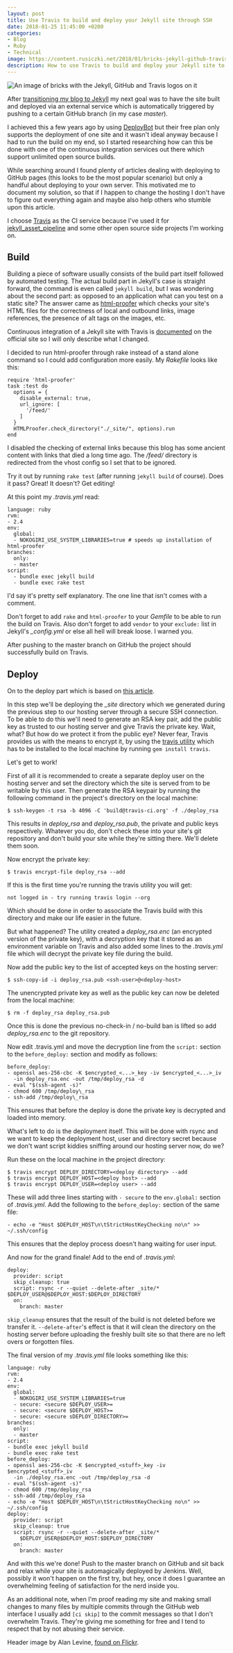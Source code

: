 ```yaml
---
layout: post
title: Use Travis to build and deploy your Jekyll site through SSH
date: 2018-01-25 11:45:00 +0200
categories:
- Blog
- Ruby
- Technical
image: https://content.rusiczki.net/2018/01/bricks-jekyll-github-travis.jpg
description: How to use Travis to build and deploy your Jekyll site to your VPS through SSH.
---
```

![An image of bricks with the Jekyll, GitHub and Travis logos on it](https://content.rusiczki.net/2018/01/bricks-jekyll-github-travis.jpg)

After [transitioning my blog to Jekyll](https://www.rusiczki.net/2018/01/08/a-new-blogging-engine/) my next goal was to have the site built and deployed via an external service which is automatically triggered by pushing to a certain GitHub branch (in my case *master*).

I achieved this a few years ago by using [DeployBot](https://deploybot.com/) but their free plan only supports the deployment of one site and it wasn't ideal anyway because I had to run the build on my end, so I started researching how can this be done with one of the continuous integration services out there which support unlimited open source builds.

While searching around I found plenty of articles dealing with deploying to GitHub pages (this looks to be the most popular scenario) but only a handful about deploying to your own server. This motivated me to document my solution, so that if I happen to change the hosting I don't have to figure out everything again and maybe also help others who stumble upon this article.

I choose [Travis](https://travis-ci.org/) as the CI service because I've used it for [jekyll_asset_pipeline](https://github.com/matthodan/jekyll-asset-pipeline) and some other open source side projects I'm working on.

## Build

Building a piece of software usually consists of the build part itself followed by automated testing. The actual build part in Jekyll's case is straight forward, the command is even called `jekyll build`, but I was wondering about the second part: as opposed to an application what can you test on a static site? The answer came as [html-proofer](https://github.com/gjtorikian/html-proofer) which checks your site's HTML files for the correctness of local and outbound links, image references, the presence of alt tags on the images, etc.

Continuous integration of a Jekyll site with Travis is [documented](https://jekyllrb.com/docs/continuous-integration/travis-ci/) on the official site so I will only describe what I changed.

I decided to run html-proofer through rake instead of a stand alone command so I could add configuration more easily. My *Rakefile* looks like this:

    require 'html-proofer'
    task :test do
      options = {
        disable_external: true,
        url_ignore: [
          '/feed/'
        ]
      }
      HTMLProofer.check_directory("./_site/", options).run
    end

I disabled the checking of external links because this blog has some ancient content with links that died a long time ago. The */feed/* directory is redirected from the vhost config so I set that to be ignored.

Try it out by running `rake test` (after running `jekyll build` of course). Does it pass? Great! It doesn't? Get editing!

At this point my *.travis.yml* read:

    language: ruby
    rvm:
    - 2.4
    env:
      global:
      - NOKOGIRI_USE_SYSTEM_LIBRARIES=true # speeds up installation of html-proofer
    branches:
      only:
      - master
    script:
      - bundle exec jekyll build
      - bundle exec rake test

I'd say it's pretty self explanatory. The one line that isn't comes with a comment.

Don't forget to add `rake` and `html-proofer` to your *Gemfile* to be able to run the build on Travis. Also don't forget to add `vendor` to your `exclude:` list in Jekyll's *\_config.yml* or else all hell will break loose. I warned you.

After pushing to the master branch on GitHub the project should successfully build on Travis.

## Deploy

On to the deploy part which is based on [this article](https://oncletom.io/2016/travis-ssh-deploy/).

In this step we'll be deploying the *\_site* directory which we generated during the previous step to our hosting server through a secure SSH connection. To be able to do this we'll need to generate an RSA key pair, add the public key as trusted to our hosting server and give Travis the private key. Wait, what? But how do we protect it from the public eye? Never fear, Travis provides us with the means to encrypt it, by using the [travis utility](https://github.com/travis-ci/travis.rb) which has to be installed to the local machine by running `gem install travis`.

Let's get to work!

First of all it is recommended to create a separate deploy user on the hosting server and set the directory which the site is served from to be writable by this user. Then generate the RSA keypair by running the following command in the project's directory on the local machine:

    $ ssh-keygen -t rsa -b 4096 -C 'build@travis-ci.org' -f ./deploy_rsa

This results in *deploy_rsa* and *deploy_rsa.pub*, the private and public keys respectively. Whatever you do, don't check these into your site's git repository and don't build your site while they're sitting there. We'll delete them soon.

Now encrypt the private key:

    $ travis encrypt-file deploy_rsa --add

If this is the first time you're running the travis utility you will get:

    not logged in - try running travis login --org

Which should be done in order to associate the Travis build with this directory and make our life easier in the future.

But what happened? The utility created a *deploy_rsa.enc* (an encrypted version of the private key), with a decryption key that it stored as an environment variable on Travis and also added some lines to the *.travis.yml* file which will decrypt the private key file during the build.

Now add the public key to the list of accepted keys on the hosting server:

    $ ssh-copy-id -i deploy_rsa.pub <ssh-user>@<deploy-host>

The unencrypted private key as well as the public key can now be deleted from the local machine:

    $ rm -f deploy_rsa deploy_rsa.pub

Once this is done the previous no-check-in / no-build ban is lifted so add *deploy_rsa.enc* to the git repository.

Now edit .travis.yml and move the decryption line from the `script:` section to the `before_deploy:` section and modify as follows:

    before_deploy:
    - openssl aes-256-cbc -K $encrypted_<...>_key -iv $encrypted_<...>_iv
      -in deploy_rsa.enc -out /tmp/deploy_rsa -d
    - eval "$(ssh-agent -s)"
    - chmod 600 /tmp/deploy\_rsa
    - ssh-add /tmp/deploy\_rsa

This ensures that before the deploy is done the private key is decrypted and loaded into memory.

What's left to do is the deployment itself. This will be done with rsync and we want to keep the deployment host, user and directory secret because we don't want script kiddies sniffing around our hosting server now, do we?

Run these on the local machine in the project directory:

    $ travis encrypt DEPLOY_DIRECTORY=<deploy directory> --add
    $ travis encrypt DEPLOY_HOST=<deploy host> --add
    $ travis encrypt DEPLOY_USER=<deploy user> --add

These will add three lines starting with `- secure` to the `env.global:` section of *.travis.yml*. Add the following to the `before_deploy:` section of the same file:

    - echo -e "Host $DEPLOY_HOST\n\tStrictHostKeyChecking no\n" >> ~/.ssh/config

This ensures that the deploy process doesn't hang waiting for user input.

And now for the grand finale! Add to the end of *.travis.yml*:

    deploy:
      provider: script
      skip_cleanup: true
      script: rsync -r --quiet --delete-after _site/* $DEPLOY_USER@$DEPLOY_HOST:$DEPLOY_DIRECTORY
      on:
        branch: master

`skip_cleanup` ensures that the result of the build is not deleted before we transfer it. `--delete-after`'s effect is that it will clean the directory on the hosting server before uploading the freshly built site so that there are no left overs or forgotten files.

The final version of my *.travis.yml* file looks something like this:

    language: ruby
    rvm:
    - 2.4
    env:
      global:
      - NOKOGIRI_USE_SYSTEM_LIBRARIES=true
      - secure: <secure $DEPLOY_USER>=
      - secure: <secure $DEPLOY_HOST>=
      - secure: <secure sDEPLOY_DIRECTORY>=
    branches:
      only:
      - master
    script:
    - bundle exec jekyll build
    - bundle exec rake test
    before_deploy:
    - openssl aes-256-cbc -K $encrypted_<stuff>_key -iv $encrypted_<stuff>_iv
      -in ./deploy_rsa.enc -out /tmp/deploy_rsa -d
    - eval "$(ssh-agent -s)"
    - chmod 600 /tmp/deploy_rsa
    - ssh-add /tmp/deploy_rsa
    - echo -e "Host $DEPLOY_HOST\n\tStrictHostKeyChecking no\n" >> ~/.ssh/config
    deploy:
      provider: script
      skip_cleanup: true
      script: rsync -r --quiet --delete-after _site/*
        $DEPLOY_USER@$DEPLOY_HOST:$DEPLOY_DIRECTORY
      on:
        branch: master


And with this we're done! Push to the master branch on GitHub and sit back and relax while your site is automagically deployed by Jenkins. Well, possibly it won't happen on the first try, but hey, once it does I guarantee an overwhelming feeling of satisfaction for the nerd inside you.

As an additional note, when I'm proof reading my site and making small changes to many files by multiple commits through the GitHub web interface I usually add `[ci skip]` to the commit messages so that I don't overwhelm Travis. They're giving me something for free and I tend to respect that by not abusing their service.

Header image by Alan Levine, [found on Flickr](https://www.flickr.com/photos/cogdog/14927881517/).
